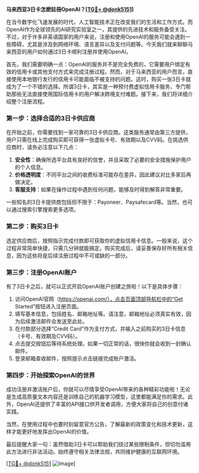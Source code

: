 **马来西亚3日卡怎麽註冊OpenAI？[[TG💪+ @donk5151](https://t.me/s/donk511)]**

在当今数字化飞速发展的时代，人工智能技术正在改变我们的生活和工作方式。而OpenAI作为全球领先的AI研究实验室之一，其提供的先进技术和服务备受关注。不过，对于许多非英语国家的用户来说，注册和使用OpenAI的服务可能会遇到一些障碍，尤其是涉及到网络环境、语言差异以及支付问题等。今天我们就来聊聊马来西亚的用户如何通过3日卡顺利注册并使用OpenAI。

首先，我们需要明确一点：OpenAI的服务并不是完全免费的，它需要用户绑定有效的信用卡或其他支付方式来完成注册过程。然而，对于马来西亚的用户而言，直接使用本地银行发行的信用卡可能面临不被支持的问题。这时，购买一张3日卡就成为了一个不错的选择。所谓3日卡，其实是一种预付费虚拟信用卡服务，专门帮助那些无法直接使用国际信用卡的用户解决跨境支付难题。接下来，我们将详细介绍整个注册流程。

### 第一步：选择合适的3日卡供应商

在开始之前，你需要找到一家可靠的3日卡供应商。这类服务通常由第三方提供，用户只需在线上完成购买即可获得一张虚拟卡号、有效期以及CVV码。在挑选供应商时，请务必注意以下几点：

1. **安全性**：确保所选平台具有良好的信誉，并且采取了必要的安全措施保护用户的个人信息。
2. **价格透明度**：不同平台之间的收费标准可能存在差异，因此建议对比多家后再做决定。
3. **客服支持**：如果在操作过程中遇到任何问题，能够及时得到解答非常重要。

一些知名的3日卡提供商包括但不限于：Payoneer、Paysafecard等。当然，也可以通过搜索引擎搜索更多选项。

### 第二步：购买3日卡

选定供应商后，按照指示完成付款即可获取你的虚拟信用卡信息。一般来说，这个过程非常简单快捷，只需几分钟就能搞定。购买完成后，请妥善保存好所有相关信息，因为这些将是后续注册过程中不可或缺的一部分。

### 第三步：注册OpenAI账户

有了3日卡之后，就可以正式开启OpenAI账户创建之旅啦！以下是具体步骤：

1. 访问OpenAI官网（https://openai.com/），点击页面顶部导航栏中的“Get Started”按钮进入注册页面。
2. 填写基本信息，包括姓名、邮箱地址等。请注意，邮箱地址必须真实有效，因为后续激活邮件会发送至此处。
3. 在付款部分选择“Credit Card”作为支付方式，并输入之前购买的3日卡信息（卡号、有效期及CVV码）。
4. 点击提交按钮后等待系统处理。如果一切正常的话，很快你就会收到一封确认邮件。
5. 登录邮箱查收邮件，按照提示点击链接完成账户激活。

### 第四步：开始探索OpenAI的世界

成功注册并激活账户后，你就可以尽情享受OpenAI带来的各种精彩功能啦！无论是生成高质量文本内容还是训练自己的机器学习模型，这里都能满足你的需求。此外，OpenAI还提供了丰富的API接口供开发者调用，方便大家将自己的创意付诸实践。

当然，在使用过程中也要时刻留意官方公告，了解最新的政策变化和技术更新，这样才能更好地发挥出OpenAI的价值。

最后提醒大家一句：虽然借助3日卡可以帮助我们绕过某些限制条件，但切勿滥用此方法进行非法活动。始终遵守相关法律法规，共同维护健康的互联网环境。

[[TG💪+ @donk5151](https://t.me/s/donk5151) ![Image](https://i.postimg.cc/rwNCRYN7/Snipaste-2025-04-30-17-27-05.png)]